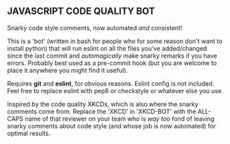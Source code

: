 ## JAVASCRIPT CODE QUALITY BOT

Snarky code style comments, now automated _and_ consistent!

This is a 'bot' (written in bash for people who for some reason don't want to install python) that will run eslint on all the files you've added/changed since the last commit and _automagically_ make snarky remarks if you have errors. Probably best used as a pre-commit hook (but you are welcome to place it anywhere you might find it useful). 

Requires __git__ and __eslint__, for obvious reasons. Eslint config is not included. Feel free to replace eslint with pep8 or checkstyle or whatever else you use. 

Inspired by the code quality XKCDs, which is also where the snarky comments come from. Replace the 'XKCD' in 'XKCD-BOT' with the ALL-CAPS name of that reviewer on your team who is _way too_ fond of leaving snarky comments about code style (and whose job is now automated) for optimal results.
